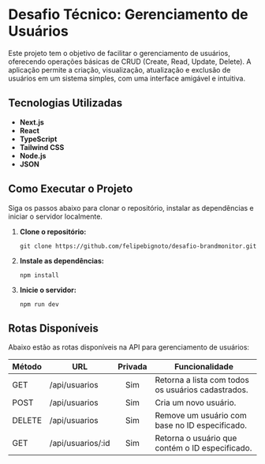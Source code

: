 # Desafio Técnico: Gerenciamento de Usuários

Este projeto tem o objetivo de facilitar o gerenciamento de usuários, oferecendo operações básicas de CRUD (Create, Read, Update, Delete). A aplicação permite a criação, visualização, atualização e exclusão de usuários em um sistema simples, com uma interface amigável e intuitiva.

## Tecnologias Utilizadas

- **Next.js**
- **React**
- **TypeScript**
- **Tailwind CSS**
- **Node.js**
- **JSON**

## Como Executar o Projeto

Siga os passos abaixo para clonar o repositório, instalar as dependências e iniciar o servidor localmente.

1. **Clone o repositório:**

   `git clone https://github.com/felipebignoto/desafio-brandmonitor.git`

2. **Instale as dependências:**

   `npm install`

3. **Inicie o servidor:**

   `npm run dev`

## Rotas Disponíveis

Abaixo estão as rotas disponíveis na API para gerenciamento de usuários:

| Método | URL               | Privada | Funcionalidade                                     |
| :----- | ----------------- | :-----: | -------------------------------------------------- |
| GET    | /api/usuarios     |   Sim   | Retorna a lista com todos os usuários cadastrados. |
| POST   | /api/usuarios     |   Sim   | Cria um novo usuário.                              |
| DELETE | /api/usuarios     |   Sim   | Remove um usuário com base no ID especificado.     |
| GET    | /api/usuarios/:id |   Sim   | Retorna o usuário que contém o ID especificado.    |
